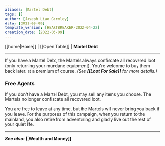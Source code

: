 ```yaml
---
aliases: [Martel Debt]
tags: []
author: [Joseph Liao Gormley]
date: [2022-05-09]
template_version: [HEARTBREAKER-2022-04-22]
creation_date: [2022-05-09]
---
```

<!-- Home | Character Creation | -->
[[home|Home]] | [[Open Table]] | **Martel Debt**
___
If you have a Martel Debt, the Martels always confiscate all recovered loot (only returning your mundane equipment). You're welcome to buy them back later, at a premium of course. *(See **[[Loot For Sale]]** for more details.)*

### Free Agents
If you don't have a Martel Debt, you may sell any items you choose. The Martels no longer confiscate all recovered loot.

You are free to leave at any time, but the Martels will never bring you back if you leave. For the purposes of this campaign, when you return to the mainland, you also retire from adventuring and gladly live out the rest of your quiet life.

___
***See also:*** **[[Wealth and Money]]**
<!-- Sources, read more, links, etc. -->
<!-- *Source: Entry by [[Mike Maxin]].* -->
<!-- Leave an empty line at the end, otherwise Exporter complains. -->
